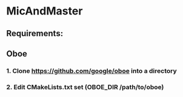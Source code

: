 # MicAndMaster

## Requirements: 

## Oboe

### 1. Clone https://github.com/google/oboe into a directory
### 2. Edit CMakeLists.txt set (OBOE_DIR /path/to/oboe)
